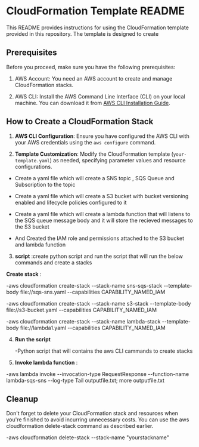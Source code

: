 # CloudFormation Template README

This README provides instructions for using the CloudFormation template provided in this repository. The template is designed to create 

## Prerequisites

Before you proceed, make sure you have the following prerequisites:

1. AWS Account: You need an AWS account to create and manage CloudFormation stacks.

2. AWS CLI: Install the AWS Command Line Interface (CLI) on your local machine. You can download it from [AWS CLI Installation Guide](https://aws.amazon.com/cli/).

## How to Create a CloudFormation Stack

1. **AWS CLI Configuration**: Ensure you have configured the AWS CLI with your AWS credentials using the `aws configure` command.

2. **Template Customization**: Modify the CloudFormation template (`your-template.yaml`) as needed, specifying parameter values and resource configurations.
   
- Create a yaml file which will create a SNS topic , SQS Queue and Subscription to the topic
  
- Create a yaml file which will create a S3 bucket with bucket versioning enabled and lifecycle policies configured to it
  
- Create a yaml file which will create a lambda function that will listens to the SQS queue message body and it will store the recieved messages 
  to the S3 bucket
  
- And Created the IAM role and permissions attached to the S3 bucket and lambda function
  
3. **script** :create python script and run the script that will run the below commands and create a stacks 

**Create stack** :

-aws cloudformation create-stack --stack-name sns-sqs-stack --template-body file://sqs-sns.yaml --capabilities CAPABILITY_NAMED_IAM

-aws cloudformation create-stack --stack-name s3-stack --template-body file://s3-bucket.yaml --capabilities CAPABILITY_NAMED_IAM

-aws cloudformation create-stack --stack-name lambda-stack --template-body file://lambda1.yaml --capabilities CAPABILITY_NAMED_IAM

4. **Run the script**
   
   -Python script that will contains the aws CLI cammands to create stacks 

6. **Invoke lambda function** :

-aws lambda invoke --invocation-type RequestResponse --function-name lambda-sqs-sns --log-type Tail outputfile.txt;  more outputfile.txt

## **Cleanup**

Don't forget to delete your CloudFormation stack and resources when you're finished to avoid incurring unnecessary costs. You can use the aws cloudformation delete-stack command as described earlier.

-aws cloudformation delete-stack --stack-name "yourstackname"

